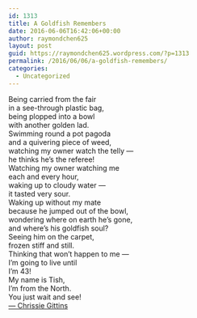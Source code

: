 ```yaml
---
id: 1313
title: A Goldfish Remembers
date: 2016-06-06T16:42:06+00:00
author: raymondchen625
layout: post
guid: https://raymondchen625.wordpress.com/?p=1313
permalink: /2016/06/06/a-goldfish-remembers/
categories:
  - Uncategorized
---
```

<div>
  Being carried from the fair
</div>

<div>
  in a see-through plastic bag,
</div>

<div>
  being plopped into a bowl
</div>

<div>
  with another golden lad.
</div>

<div>
  Swimming round a pot pagoda
</div>

<div>
  and a quivering piece of weed,
</div>

<div>
  watching my owner watch the telly &#8212;
</div>

<div>
  he thinks he&#8217;s the referee!
</div>

<div>
  Watching my owner watching me
</div>

<div>
  each and every hour,
</div>

<div>
  waking up to cloudy water &#8212;
</div>

<div>
  it tasted very sour.
</div>

<div>
  Waking up without my mate
</div>

<div>
  because he jumped out of the bowl,
</div>

<div>
  wondering where on earth he&#8217;s gone,
</div>

<div>
  and where&#8217;s his goldfish soul?
</div>

<div>
  Seeing him on the carpet,
</div>

<div>
  frozen stiff and still.
</div>

<div>
  Thinking that won&#8217;t happen to me &#8212;
</div>

<div>
  I&#8217;m going to live until
</div>

<div>
  I&#8217;m 43!
</div>

<div>
  My name is Tish,
</div>

<div>
  I&#8217;m from the North.
</div>

<div>
  You just wait and see!
</div>

<div>
</div>

<div>
</div>

<div>
</div>

<div>
</div>

<div>
  <a href="https://www.goodreads.com/book/show/20915567-stars-in-jars?ac=1&from_search=true">&#8212; Chrissie Gittins</a>
</div>
